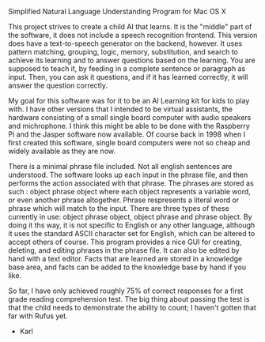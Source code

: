 Simplified Natural Language Understanding Program for Mac OS X

This project strives to create a child AI that learns. It is the "middle" part of the software, it does not include a speech recognition frontend. This version does have a text-to-speech generator on the backend, however. It uses pattern matching, grouping, logic, memory, substitution, and search to achieve its learning and to answer questions based on the learning. You are supposed to teach it, by feeding in a complete sentence or paragraph as input. Then, you can ask it questions, and if it has learned correctly, it will answer the question correctly.

My goal for this software was for it to be an AI Learning kit for kids to play with. I have other versions that I intended to be virtual assistants, the hardware consisting of a small single board computer with audio speakers and michrophone. I think this might be able to be done with the Raspberry Pi and the Jasper software now available. Of course back in 1998 when I first created this software, single board computers were not so cheap and widely available as they are now.

There is a minimal phrase file included. Not all english sentences are understood. The software looks up each input in the phrase file, and then performs the action associated with that phrase. The phrases are stored as such : object phrase object where each object represents a variable word, or even another phrase altogether. Phrase respresents a literal word or phrase which will match to the input. There are three types of these currently in use: object phrase object, object phrase and phrase object. By doing it ths way, it is not specific to English or any other language, although it uses the standard ASCII character set for English, which can be altered to accept others of course. This program provides a nice GUI for creating, deleting, and editing phrases in the phrase file. It can also be edited by hand with a text editor. Facts that are learned are stored in a knowledge base area, and facts can be added to the knowledge base by hand if you like.

So far, I have only achieved roughly 75% of correct responses for a first grade reading comprehension test. The big thing about passing the test is that the child needs to demonstrate the ability to count; I haven't gotten that far with Rufus yet.

  - Karl


